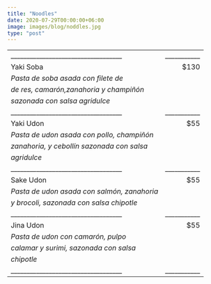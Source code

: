 ```yaml
---
title: "Noodles"
date: 2020-07-29T00:00:00+06:00
image: images/blog/noddles.jpg
type: "post"
---
```


|                                 |           |
|:--------------------------------|----------:|
|___________________________________|___________|
| Yaki Soba                       | $130      |
| *Pasta de soba asada con filete de*   |     |
| *de res, camarón,zanahoria y champiñón* |   |
| *sazonada con salsa agridulce*  |           |
|___________________________________|___________|
| Yaki Udon                       | $55       |
| *Pasta de udon asada con pollo, champiñón*| |
| *zanahoria, y cebollín sazonada con salsa*| |
| *agridulce*                     |           |
|___________________________________|___________|
| Sake Udon                       | $55       |
| *Pasta de udon asada con salmón, zanahoria*| |
| *y brocoli, sazonada con salsa chipotle*| |
|___________________________________|___________|
| Jina Udon                       | $55       |
| *Pasta de udon con camarón, pulpo*| |
| *calamar y surimi, sazonada con salsa*| |
| *chipotle*                     |           |
|___________________________________|___________|
